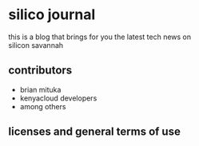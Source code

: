 # silico journal
this is a blog that brings for you the latest tech news on   
silicon savannah
## contributors
* brian mituka
* kenyacloud developers
* among others
## licenses and general terms of use
